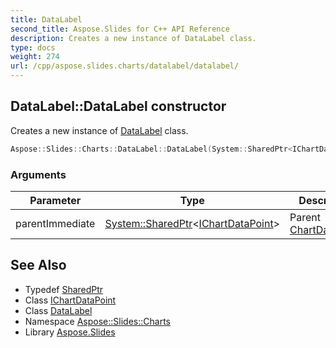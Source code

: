 ```yaml
---
title: DataLabel
second_title: Aspose.Slides for C++ API Reference
description: Creates a new instance of DataLabel class.
type: docs
weight: 274
url: /cpp/aspose.slides.charts/datalabel/datalabel/
---
```

## DataLabel::DataLabel constructor


Creates a new instance of [DataLabel](../) class.

```cpp
Aspose::Slides::Charts::DataLabel::DataLabel(System::SharedPtr<IChartDataPoint> parentImmediate)
```


### Arguments

| Parameter | Type | Description |
| --- | --- | --- |
| parentImmediate | [System::SharedPtr](../../../system/sharedptr/)\<[IChartDataPoint](../../ichartdatapoint/)\> | Parent [ChartDataPoint](../../chartdatapoint/). |

## See Also

* Typedef [SharedPtr](../../../system/sharedptr/)
* Class [IChartDataPoint](../../ichartdatapoint/)
* Class [DataLabel](../)
* Namespace [Aspose::Slides::Charts](../../)
* Library [Aspose.Slides](../../../)
